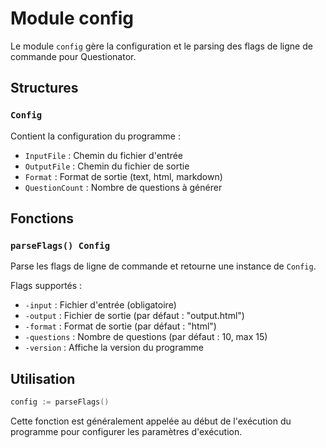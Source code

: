 # Module config

Le module `config` gère la configuration et le parsing des flags de ligne de commande pour Questionator.

## Structures

### `Config`

Contient la configuration du programme :
- `InputFile` : Chemin du fichier d'entrée
- `OutputFile` : Chemin du fichier de sortie
- `Format` : Format de sortie (text, html, markdown)
- `QuestionCount` : Nombre de questions à générer

## Fonctions

### `parseFlags() Config`

Parse les flags de ligne de commande et retourne une instance de `Config`.

Flags supportés :
- `-input` : Fichier d'entrée (obligatoire)
- `-output` : Fichier de sortie (par défaut : "output.html")
- `-format` : Format de sortie (par défaut : "html")
- `-questions` : Nombre de questions (par défaut : 10, max 15)
- `-version` : Affiche la version du programme

## Utilisation

```go
config := parseFlags()
```

Cette fonction est généralement appelée au début de l'exécution du programme pour configurer les paramètres d'exécution.
